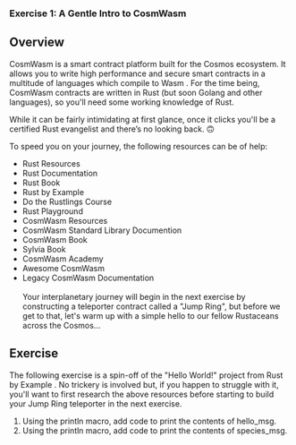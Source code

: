 ### Exercise 1: A Gentle Intro to CosmWasm

## Overview
CosmWasm is a smart contract platform built for the Cosmos ecosystem. It allows you to write high performance and secure smart contracts in a multitude of languages which compile to 
Wasm
. For the time being, CosmWasm contracts are written in Rust (but soon Golang and other languages), so you'll need some working knowledge of Rust.

While it can be fairly intimidating at first glance, once it clicks you'll be a certified Rust evangelist and there’s no looking back. 🙃

To speed you on your journey, the following resources can be of help:
- Rust Resources
- Rust Documentation
- Rust Book
- Rust by Example
- Do the Rustlings Course
- Rust Playground
- CosmWasm Resources
- CosmWasm Standard Library Documention
- CosmWasm Book
- Sylvia Book
- CosmWasm Academy
- Awesome CosmWasm
- Legacy CosmWasm Documentation \
\
Your interplanetary journey will begin in the next exercise by constructing a teleporter contract called a "Jump Ring", but before we get to that, let's warm up with a simple hello to our fellow Rustaceans across the Cosmos...


## Exercise
The following exercise is a spin-off of the 
"Hello World!" project
 from 
Rust by Example
. No trickery is involved but, if you happen to struggle with it, you'll want to first research the above resources before starting to build your Jump Ring teleporter in the next exercise.

1. Using the println macro, add code to print the contents of hello_msg.
2. Using the println macro, add code to print the contents of species_msg.
